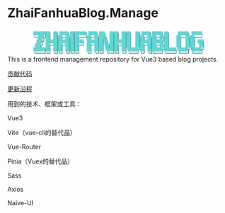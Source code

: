 # ZhaiFanhuaBlog.Manage



<div style="width: 400px;margin: 0 auto;">
        <img style="height:60px" align="center" src="LOGO.png" />
</div>
This is a frontend management repository for Vue3 based blog projects.

[贡献代码](CONTRIBUTING.md)

[更新沿程](UPDATETIMELINE.md)



用到的技术、框架或工具：

Vue3

Vite（vue-cli的替代品）

Vue-Router

Pinia（Vuex的替代品）

Sass

Axios

Naive-UI
